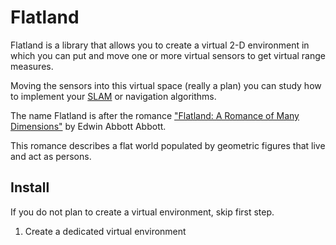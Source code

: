 # Flatland

Flatland is a library that allows you to create a virtual 2-D environment in
which you can put and move one or more virtual sensors to get virtual range
measures.

Moving the sensors into this virtual space (really a plan) you can study how 
to implement your 
[SLAM](https://en.wikipedia.org/wiki/Simultaneous_localization_and_mapping) 
or navigation algorithms.

The name Flatland is after the romance
["Flatland: A Romance of Many Dimensions"](https://en.wikipedia.org/wiki/Flatland)
by  Edwin Abbott Abbott.

This romance describes a flat world populated by geometric figures that live
and act as persons.

## Install

If you do not plan to create a virtual environment, skip first step.

1. Create a dedicated virtual environment

